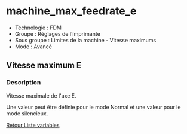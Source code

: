 # machine_max_feedrate_e

* Technologie : FDM
* Groupe : Réglages de l’Imprimante
* Sous groupe : Limites de la machine - Vitesse maximums
* Mode : Avancé

## Vitesse maximum E

### Description

Vitesse maximale de l'axe E.

Une valeur peut être définie pour le mode Normal et une valeur pour le mode silencieux.

[Retour Liste variables](variable_list.md)